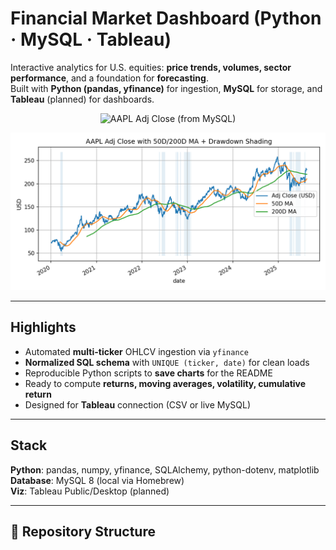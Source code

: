 # Financial Market Dashboard (Python · MySQL · Tableau)

Interactive analytics for U.S. equities: **price trends, volumes, sector performance**, and a foundation for **forecasting**.  
Built with **Python (pandas, yfinance)** for ingestion, **MySQL** for storage, and **Tableau** (planned) for dashboards.

<p align="center">
  <img src="reports/figures/aapl_adj_close.png" alt="AAPL Adj Close (from MySQL)" width="700">
</p>
<p align="center">
  <img src="reports/figures/aapl_ma_drawdown.png" alt="AAPL with 50/200-day MAs and drawdown shading" width="700">
</p>

---

## Highlights
- Automated **multi-ticker** OHLCV ingestion via `yfinance`
- **Normalized SQL schema** with `UNIQUE (ticker, date)` for clean loads
- Reproducible Python scripts to **save charts** for the README
- Ready to compute **returns, moving averages, volatility, cumulative return**
- Designed for **Tableau** connection (CSV or live MySQL)

---

## Stack
**Python**: pandas, numpy, yfinance, SQLAlchemy, python-dotenv, matplotlib  
**Database**: MySQL 8 (local via Homebrew)  
**Viz**: Tableau Public/Desktop (planned)

---

## 📂 Repository Structure
